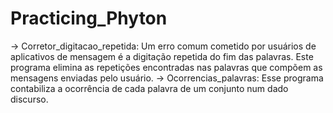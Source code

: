 # Practicing_Phyton
-> Corretor_digitacao_repetida: Um erro comum cometido por usuários de aplicativos de mensagem é a digitação repetida do fim das palavras. Este programa elimina as repetições encontradas nas palavras que compõem as mensagens enviadas pelo usuário. 
-> Ocorrencias_palavras: Esse programa contabiliza a ocorrência de cada palavra de um conjunto num dado discurso.
